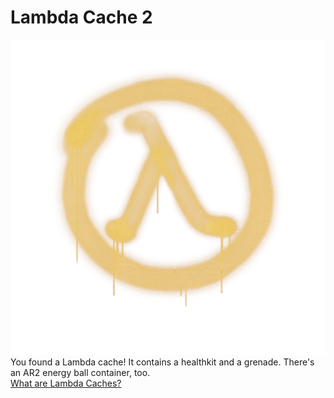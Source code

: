 # Lambda Cache 2
![lambda](assets/images/lambdacache.png)
You found a Lambda cache! It contains a healthkit and a grenade. There's an AR2 energy ball container, too.
<br>
[What are Lambda Caches?](whatarl.md)
